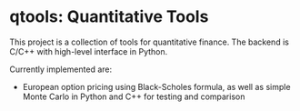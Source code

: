 # qtools: Quantitative Tools

This project is a collection of tools for quantitative finance. The backend is C/C++ with high-level interface in Python.

Currently implemented are:
- European option pricing using Black-Scholes formula, as well as simple Monte Carlo in Python and C++ for testing and comparison
